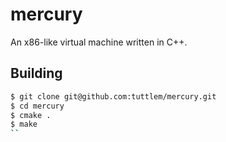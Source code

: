 # mercury

An x86-like virtual machine written in C++.

## Building

```bash
$ git clone git@github.com:tuttlem/mercury.git
$ cd mercury
$ cmake .
$ make
``